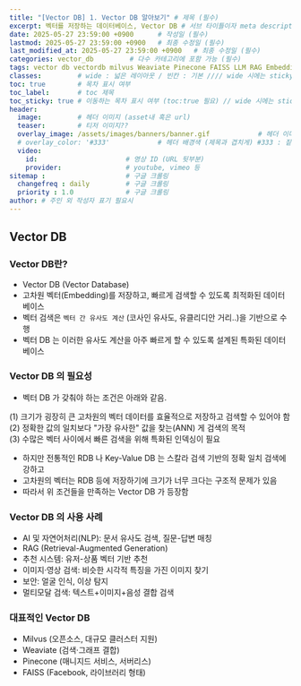 ```yaml
---
title: "[Vector DB] 1. Vector DB 알아보기" # 제목 (필수)
excerpt: 벡터를 저장하는 데이터베이스, Vector DB # 서브 타이틀이자 meta description (필수)
date: 2025-05-27 23:59:00 +0900      # 작성일 (필수)
lastmod: 2025-05-27 23:59:00 +0900   # 최종 수정일 (필수)
last_modified_at: 2025-05-27 23:59:00 +0900   # 최종 수정일 (필수)
categories: vector_db         # 다수 카테고리에 포함 가능 (필수)
tags: vector db vectordb milvus Weaviate Pinecone FAISS LLM RAG Embedding                   # 태그 복수개 가능 (필수)
classes:         # wide : 넓은 레이아웃 / 빈칸 : 기본 //// wide 시에는 sticky toc 불가
toc: true        # 목차 표시 여부
toc_label:       # toc 제목
toc_sticky: true # 이동하는 목차 표시 여부 (toc:true 필요) // wide 시에는 sticky toc 불가
header: 
  image:         # 헤더 이미지 (asset내 혹은 url)
  teaser:        # 티저 이미지??
  overlay_image: /assets/images/banners/banner.gif            # 헤더 이미지 (제목과 겹치게)
  # overlay_color: '#333'            # 헤더 배경색 (제목과 겹치게) #333 : 짙은 회색 (필수)
  video:
    id:                      # 영상 ID (URL 뒷부분)
    provider:                # youtube, vimeo 등
sitemap :                    # 구글 크롤링
  changefreq : daily         # 구글 크롤링
  priority : 1.0             # 구글 크롤링
author: # 주인 외 작성자 표기 필요시
---
```

<!--postNo: 20250527_001-->


## Vector DB  

### Vector DB란?  

- Vector DB (Vector Database)  
- 고차원 벡터(Embedding)를 저장하고, 빠르게 검색할 수 있도록 최적화된 데이터베이스  
- 벡터 검색은 `벡터 간 유사도 계산` (코사인 유사도, 유클리디안 거리..)을 기반으로 수행  
- 벡터 DB 는 이러한 유사도 계산을 아주 빠르게 할 수 있도록 설계된 특화된 데이터베이스  

### Vector DB 의 필요성   

- 벡터 DB 가 갖춰야 하는 조건은 아래와 같음.  

(1) 크기가 굉장히 큰 고차원의 벡터 데이터를 효율적으로 저장하고 검색할 수 있어야 함  
(2) 정확한 값의 일치보다 "가장 유사한" 값을 찾는(ANN) 게 검색의 목적  
(3) 수많은 벡터 사이에서 빠른 검색을 위해 특화된 인덱싱이 필요  

- 하지만 전통적인 RDB 나 Key-Value DB 는 스칼라 검색 기반의 정확 일치 검색에 강하고  
- 고차원의 벡터는 RDB 등에 저장하기에 크기가 너무 크다는 구조적 문제가 있음  
- 따라서 위 조건들을 만족하는 Vector DB 가 등장함  

### Vector DB 의 사용 사례  

- AI 및 자연어처리(NLP): 문서 유사도 검색, 질문-답변 매칭  
- RAG (Retrieval-Augmented Generation)  
- 추천 시스템: 유저-상품 벡터 기반 추천  
- 이미지·영상 검색: 비슷한 시각적 특징을 가진 이미지 찾기  
- 보안: 얼굴 인식, 이상 탐지  
- 멀티모달 검색: 텍스트+이미지+음성 결합 검색  

### 대표적인 Vector DB  

- Milvus (오픈소스, 대규모 클러스터 지원)  
- Weaviate (검색·그래프 결합)  
- Pinecone (매니지드 서비스, 서버리스)  
- FAISS (Facebook, 라이브러리 형태)  